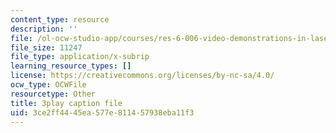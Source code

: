 ```yaml
---
content_type: resource
description: ''
file: /ol-ocw-studio-app/courses/res-6-006-video-demonstrations-in-lasers-and-optics-spring-2008/3ce2ff4445ea577e811457938eba11f3_jny_9JMBynU.vtt
file_size: 11247
file_type: application/x-subrip
learning_resource_types: []
license: https://creativecommons.org/licenses/by-nc-sa/4.0/
ocw_type: OCWFile
resourcetype: Other
title: 3play caption file
uid: 3ce2ff44-45ea-577e-8114-57938eba11f3
---
```

